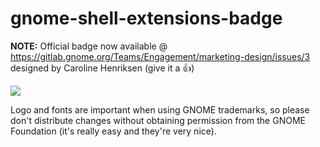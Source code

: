 # gnome-shell-extensions-badge

**NOTE:** Official badge now available @ https://gitlab.gnome.org/Teams/Engagement/marketing-design/issues/3 designed by Caroline Henriksen (give it a 👍)

[<img src="https://gitlab.gnome.org/Teams/Engagement/marketing-design/uploads/93d83734e4e9ecba01fc6dfd61b2d574/GNOMEExtension-button.png">](https://gitlab.gnome.org/Teams/Engagement/marketing-design/issues/3)

Logo and fonts are important when using GNOME trademarks, so please don't distribute changes without obtaining permission from the GNOME Foundation (it's really easy and they're very nice).
